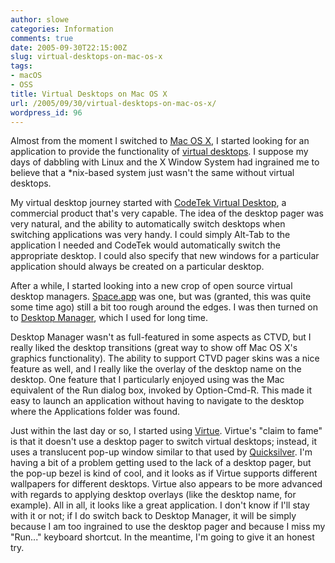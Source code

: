 ```yaml
---
author: slowe
categories: Information
comments: true
date: 2005-09-30T22:15:00Z
slug: virtual-desktops-on-mac-os-x
tags:
- macOS
- OSS
title: Virtual Desktops on Mac OS X
url: /2005/09/30/virtual-desktops-on-mac-os-x/
wordpress_id: 96
---
```


Almost from the moment I switched to [Mac OS X](http://www.apple.com/macosx/), I started looking for an application to provide the functionality of [virtual desktops](http://en.wikipedia.org/wiki/Virtual_desktop). I suppose my days of dabbling with Linux and the X Window System had ingrained me to believe that a *nix-based system just wasn't the same without virtual desktops.

My virtual desktop journey started with [CodeTek Virtual Desktop](http://www.codetek.com/ctvd/), a commercial product that's very capable. The idea of the desktop pager was very natural, and the ability to automatically switch desktops when switching applications was very handy. I could simply Alt-Tab to the application I needed and CodeTek would automatically switch the appropriate desktop. I could also specify that new windows for a particular application should always be created on a particular desktop.

After a while, I started looking into a new crop of open source virtual desktop managers. [Space.app](http://space.sourceforge.net/) was one, but was (granted, this was quite some time ago) still a bit too rough around the edges. I was then turned on to [Desktop Manager](http://desktopmanager.berlios.de/), which I used for long time.

Desktop Manager wasn't as full-featured in some aspects as CTVD, but I really liked the desktop transitions (great way to show off Mac OS X's graphics functionality). The ability to support CTVD pager skins was a nice feature as well, and I really like the overlay of the desktop name on the desktop. One feature that I particularly enjoyed using was the Mac equivalent of the Run dialog box, invoked by Option-Cmd-R. This made it easy to launch an application without having to navigate to the desktop where the Applications folder was found.

Just within the last day or so, I started using [Virtue](http://virtuedesktops.sourceforge.net/). Virtue's "claim to fame" is that it doesn't use a desktop pager to switch virtual desktops; instead, it uses a translucent pop-up window similar to that used by [Quicksilver](http://quicksilver.blacktree.com/). I'm having a bit of a problem getting used to the lack of a desktop pager, but the pop-up bezel is kind of cool, and it looks as if Virtue supports different wallpapers for different desktops. Virtue also appears to be more advanced with regards to applying desktop overlays (like the desktop name, for example). All in all, it looks like a great application. I don't know if I'll stay with it or not; if I do switch back to Desktop Manager, it will be simply because I am too ingrained to use the desktop pager and because I miss my "Run..." keyboard shortcut. In the meantime, I'm going to give it an honest try.
